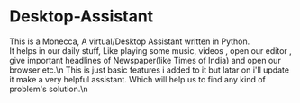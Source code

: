 # Desktop-Assistant
This is a Monecca, A virtual/Desktop Assistant written in Python.<br>
It helps in our daily stuff, Like playing some music, videos , open our editor , give important headlines of Newspaper(like Times of India) and open our browser etc.\n
This is just basic features i added to it but latar on i'll update it make a very helpful assistant. Which will help us to find any kind of problem's solution.\n
